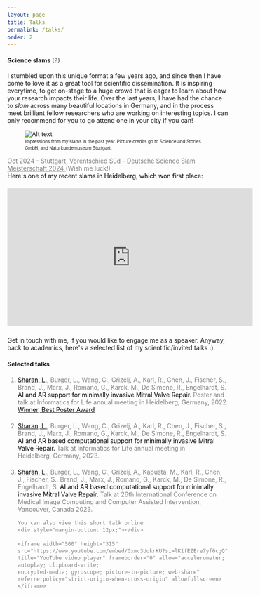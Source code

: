 ```yaml
---
layout: page
title: Talks
permalink: /talks/
order: 2
---
```


<style>
/* Tooltip container */
.image-tooltip-container {
    position: relative;
    display: inline-block;
    cursor: pointer;
}

/* Tooltip image */
.image-tooltip {
    visibility: hidden;
    max-width: 300px; /* Set a max-width for the tooltip container */
    max-height: 300px; /* Set a max-height to avoid overflow */
    background-color: #fff;
    border: 1px solid #ccc;
    border-radius: 5px;
    padding: 5px;
    position: absolute;
    z-index: 1;
    bottom: 125%; /* Position above the text */
    left: 50%;
    transform: translate(-50%, -10px); /* Center the tooltip horizontally and adjust vertical position */
    opacity: 0;
    transition: opacity 0.3s;
    overflow: hidden; /* Ensure image doesn't overflow the tooltip */
    box-shadow: 0 4px 6px rgba(0, 0, 0, 0.1); /* Optional: Add shadow for better visibility */
}

.image-tooltip img {
    width: 100%; /* Make image fit within the tooltip container */
    height: auto; /* Maintain aspect ratio */
    display: block; /* Remove extra space below the image */
}

/* Tooltip visibility on hover */
.image-tooltip-container:hover .image-tooltip {
    visibility: visible;
    opacity: 1;
}

/* Arrow below the tooltip */
.image-tooltip::after {
    content: "";
    position: absolute;
    top: 100%; /* Arrow below the tooltip */
    left: 50%;
    margin-left: -5px;
    border-width: 5px;
    border-style: solid;
    border-color: #fff transparent transparent transparent;
}

/* Adjust tooltip for small screens */
@media (max-width: 600px) {
    .image-tooltip {
        max-width: 80vw; /* Set a maximum width relative to viewport width */
        max-height: 80vh; /* Set a maximum height relative to viewport height */
        left: 50%; /* Center tooltip horizontally */
        transform: translate(-50%, -10px); /* Adjust vertical position */
        margin: 0 auto; /* Center the tooltip horizontally */
        right: 0;
    }
}
</style>

#### Science slams <span title="A science slam is a ten-minute talk to a general audience (kids, older people, people from completely different fields, etc.), where you are expected to present your research in the most engaging and humorous way possible. Originating from poetry slams, popular in Germany, you can think of it as 'TED-talk meets standup'." style="color: #808080; margin-top: 10px; font-size: 14px;"> (?) </span>

<p style="font-size: 14px;">
I stumbled upon this unique format a few years ago, and since then I have come to love it as a great tool for scientific dissemination. It is inspiring everytime, to get on-stage to a huge crowd that is eager to learn about how your research impacts their life. Over the last years, I have had the chance to <i>slam</i> across many beautiful locations in Germany, and in the process meet brilliant fellow researchers who are working on interesting topics. I can only recommend for you to go attend one in your city if you can!
</p>

<figure>
    <img src="/assets/science_slam_collage.png" alt="Alt text">
    <figcaption style="font-size: 12px;"> 
        <small> Impressions from my slams in the past year. Picture credits go to Science and Stories GmbH, and Naturkundemuseum Stuttgart. </small>
    </figcaption>
</figure>

<p style="color: #808080; font-size: 14px;"> Oct 2024 - Stuttgart, 
<a href="https://www.science-slam.com/termine/stuttgart/theaterhaus-stuttgart-10-oktober-2024/" target="_blank" style="color: #808080; text-decoration: underline;" dec> Vorentschied Süd - Deutsche Science Slam Meisterschaft 2024 </a> (Wish me luck!) 
<br> <span style="color: black;"> Here's one of my recent slams in Heidelberg, which won first place: </span> </p>

<div style="margin-bottom: 20px;"></div>

  <iframe width="560" height="315" 
          src="https://www.youtube.com/embed/turNa25TbqI?si=gGKsS0yBqfS4qnHq" 
          title="YouTube video player" frameborder="0" 
          allow="accelerometer; autoplay; clipboard-write; encrypted-media; gyroscope; picture-in-picture; web-share" 
          referrerpolicy="strict-origin-when-cross-origin"
          allowfullscreen>
  </iframe>


<div style="margin-bottom: 20px;"></div>
<p style="font-size: 14px;"> Get in touch with me, if you would like to engage me as a speaker. Anyway, back to academics, here's a selected list of my scientific/invited talks :) </p>

#### Selected talks

<ol style="font-size: 14px;">
  <li style="color: #808080">
    <span style="color: black; text-decoration: underline;">Sharan, L.</span>,  Burger, L., Wang, C., Grizelj, A., Karl, R., Chen, J., Fischer, S., Brand, J., Marx, J., Romano, G., Karck, M., De Simone, R., Engelhardt, S. <span style="color: black;">AI and AR support for minimally invasive Mitral Valve Repair.</span> Poster and talk at Informatics for Life annual meeting in Heidelberg, Germany, 2022.
    <span class="image-tooltip-container">
      <span style="color: black; text-decoration: underline;"> Winner, Best Poster Award</span>
        <span class="image-tooltip">
            <img src="/assets/IFL2022_2.jpeg">
        </span>
    </span>
    <div style="margin-bottom: 20px;"></div>
  </li>

  <li style="color: #808080">
    <span style="color: black; text-decoration: underline;">Sharan, L.</span>,  Burger, L., Wang, C., Grizelj, A., Karl, R., Chen, J., Fischer, S., Brand, J., Marx, J., Romano, G., Karck, M., De Simone, R., Engelhardt, S. <span style="color: black;">AI and AR based computational support for minimally invasive Mitral Valve Repair.</span> Talk at Informatics for Life annual meeting in 
    <span class="image-tooltip-container">
      <span> Heidelberg, Germany, 2023. </span>
        <span class="image-tooltip">
            <img src="/assets/IFL2023.jpeg">
        </span>
    </span>
    <div style="margin-bottom: 20px;"></div>
  </li>

  <li style="color: #808080">
    <span style="color: black; text-decoration: underline;">Sharan, L.</span>,  Burger, L., Wang, C., Grizelj, A., Kapusta, M., Karl, R., Chen, J., Fischer, S., Brand, J., Marx, J., Romano, G., Karck, M., De Simone, R., Engelhardt, S. <span style="color: black;">AI and AR based computational support for minimally invasive Mitral Valve Repair.</span> Talk at 26th International Conference on Medical Image Computing and Computer Assisted Intervention,
    <span class="image-tooltip-container">
      Vancouver, Canada 2023.
        <span class="image-tooltip">
            <img src="/assets/MICCAI2023.jpeg">
        </span>
    </span>
    <div style="margin-bottom: 12px;"></div>

    You can also view this short talk online 
    <div style="margin-bottom: 12px;"></div>

    <iframe width="560" height="315" src="https://www.youtube.com/embed/Gxmc3UokrKU?si=lK1fEZEre7yf6cgQ" 
    title="YouTube video player" frameborder="0" allow="accelerometer; autoplay; clipboard-write; 
    encrypted-media; gyroscope; picture-in-picture; web-share" referrerpolicy="strict-origin-when-cross-origin" allowfullscreen> 
    </iframe>

    
  </li>

</ol>  